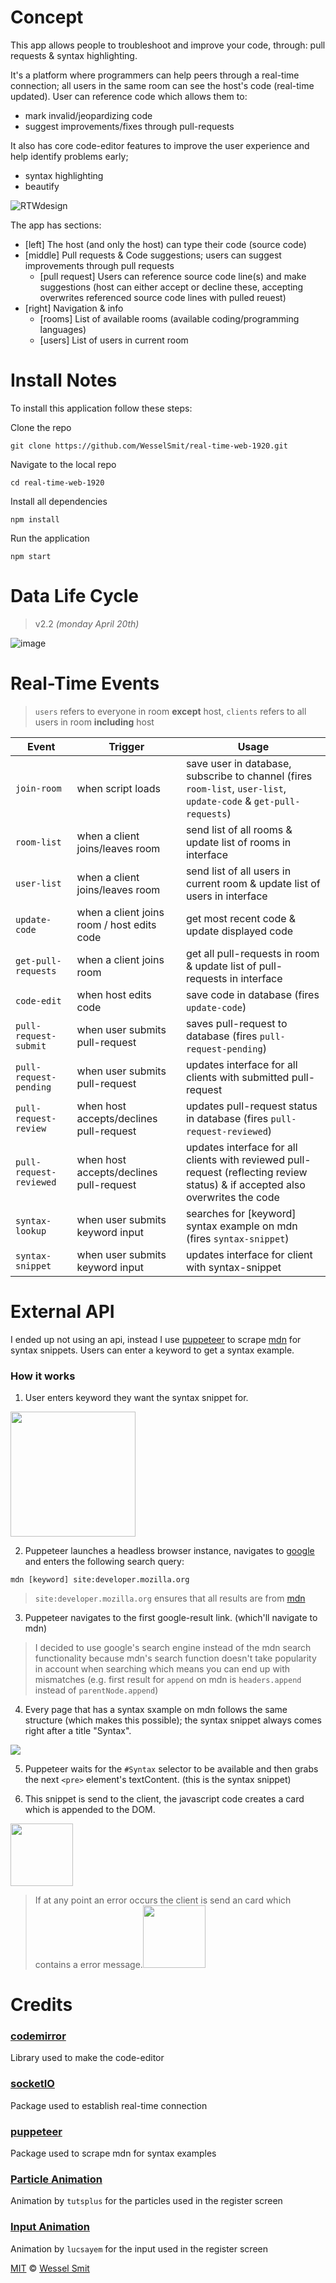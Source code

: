 # Concept

This app allows people to troubleshoot and improve your code, through: pull requests & syntax highlighting. 

It's a platform where programmers can help peers through a real-time connection; all users in the same room can see the host's code (real-time updated). User can reference code which allows them to:
* mark invalid/jeopardizing code
* suggest improvements/fixes through pull-requests

It also has core code-editor features to improve the user experience and help identify problems early;
* syntax highlighting
* beautify


![RTWdesign](https://user-images.githubusercontent.com/45405413/79219333-5cf1f400-7e52-11ea-9e82-ee9950d86d33.png)

The app has  sections:
* [left] The host (and only the host) can type their code (source code)
* [middle] Pull requests & Code suggestions; users can suggest improvements through pull requests
     * [pull request] Users can reference source code line(s) and make suggestions (host can either accept or decline these, accepting overwrites referenced source code lines with pulled reuest)
* [right] Navigation & info
     * [rooms] List of available rooms (available coding/programming languages)
     * [users] List of users in current room
     

# Install Notes

To install this application follow these steps:

Clone the repo

```shell
git clone https://github.com/WesselSmit/real-time-web-1920.git
```

Navigate to the local repo 

```shell
cd real-time-web-1920
```
 
Install all dependencies

```shell
npm install
```

Run the application

```shell
npm start
```

# Data Life Cycle

>v2.2 _(monday April 20th)_

![image](https://user-images.githubusercontent.com/45405413/79784341-6263a880-8342-11ea-93ff-88a7ede015f5.png)

# Real-Time Events

> `users` refers to everyone in room **except** host, `clients` refers to all users in room **including** host

| Event | Trigger | Usage | 
| ----- | ------- | ------- | 
| `join-room` | when script loads | save user in database, subscribe to channel (fires `room-list`, `user-list`, `update-code` & `get-pull-requests`) | 
| `room-list` | when a client joins/leaves room | send list of all rooms & update list of rooms in interface | 
| `user-list` | when a client joins/leaves room | send list of all users in current room & update list of users in interface | 
| `update-code` | when a client joins room / host edits code | get most recent code & update displayed code | 
| `get-pull-requests` | when a client joins room | get all pull-requests in room & update list of pull-requests in interface | 
| `code-edit` | when host edits code | save code in database (fires `update-code`) | 
| `pull-request-submit` | when user submits pull-request | saves pull-request to database (fires `pull-request-pending`) |
| `pull-request-pending` | when user submits pull-request | updates interface for all clients with submitted pull-request |
| `pull-request-review` | when host accepts/declines pull-request | updates pull-request status in database (fires `pull-request-reviewed`) | 
| `pull-request-reviewed` | when host accepts/declines pull-request | updates interface for all clients with reviewed pull-request (reflecting review status) & if accepted also overwrites the code | 
| `syntax-lookup` | when user submits keyword input | searches for [keyword] syntax example on mdn (fires `syntax-snippet`) | 
| `syntax-snippet` | when user submits keyword input | updates interface for client with syntax-snippet | 





# External API

I ended up not using an api, instead I use [puppeteer](https://github.com/puppeteer/puppeteer) to scrape [mdn](https://developer.mozilla.org/en-US/) for syntax snippets. Users can enter a keyword to get a syntax example.

### How it works

1. User enters keyword they want the syntax snippet for.

<img src="https://user-images.githubusercontent.com/45405413/80891991-fa10b180-8cc7-11ea-9cdd-fba14876ba1e.png" width="200px">

2. Puppeteer launches a headless browser instance, navigates to [google](https://www.google.com) and enters the following search query:

```
mdn [keyword] site:developer.mozilla.org
```

> `site:developer.mozilla.org` ensures that all results are from [mdn](https://developer.mozilla.org/en-US/)

3. Puppeteer navigates to the first google-result link. (which'll navigate to mdn)

> I decided to use google's search engine instead of the mdn search functionality because mdn's search function doesn't take popularity in account when searching which means you can end up with mismatches (e.g. first result for `append` on mdn is `headers.append` instead of `parentNode.append`) 

4. Every page that has a syntax sxample on mdn follows the same structure (which makes this possible); the syntax snippet always comes right after a title "Syntax".

<img src="https://user-images.githubusercontent.com/45405413/80892338-853e7700-8cc9-11ea-8eaa-41c70d9217c3.png">

5. Puppeteer waits for the `#Syntax` selector to be available and then grabs the next `<pre>` element's textContent. (this is the syntax snippet)

6. This snippet is send to the client, the javascript code creates a card which is appended to the DOM.

<img src="https://user-images.githubusercontent.com/45405413/80892427-40ffa680-8cca-11ea-8852-e55c7b24f13e.png" height="100px">

>If at any point an error occurs the client is send an card which contains a error message.<img src="https://user-images.githubusercontent.com/45405413/80892467-af446900-8cca-11ea-94f1-f1ad425eb9dd.png" height="100px">

# Credits

### [codemirror](https://codemirror.net/)

Library used to make the code-editor 

### [socketIO](https://socket.io/)

Package used to establish real-time connection

### [puppeteer](https://github.com/puppeteer/puppeteer)

Package used to scrape mdn for syntax examples

### [Particle Animation](https://codepen.io/tutsplus/pen/MrjYJK?editors=0100)

Animation by `tutsplus` for the particles used in the register screen

### [Input Animation](https://codepen.io/lucasyem/pen/ZEEYKdj?editors=1100)

Animation by `lucsayem` for the input used in the register screen

[MIT](https://github.com/WesselSmit/real-time-web-1920/blob/master/LICENSE) © [Wessel Smit](https://github.com/WesselSmit)
